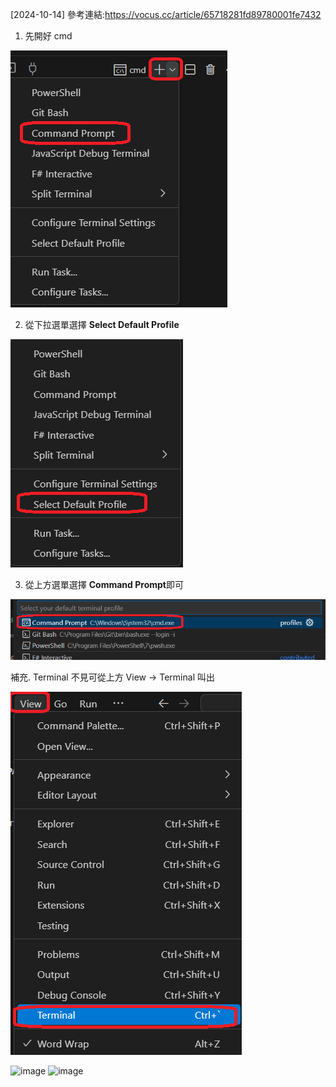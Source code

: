 
[2024-10-14]
參考連結:https://vocus.cc/article/65718281fd89780001fe7432


1. 先開好 cmd

![alt text](image.png)


2. 從下拉選單選擇 **Select Default Profile**

![alt text](image-1.png)


3. 從上方選單選擇 **Command Prompt**即可

![alt text](image-2.png)


補充. Terminal 不見可從上方 View -> Terminal 叫出

![alt text](image-3.png)


![image](https://github.com/user-attachments/assets/45fde04d-380b-4408-8149-c34c4261c6ed)
![image](https://github.com/user-attachments/assets/3b9a9045-5880-4d93-b8fe-b561045d0895)


